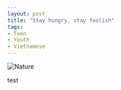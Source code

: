 ```yaml
---
layout: post
title: "Stay hungry, stay foolish"
tags:
- Teen
- Youth
- Vietnamese
---
```


![Nature](http://s19.postimg.org/vdz3u2q0z/Post2_Mathematical_Bridge.jpg)


test

